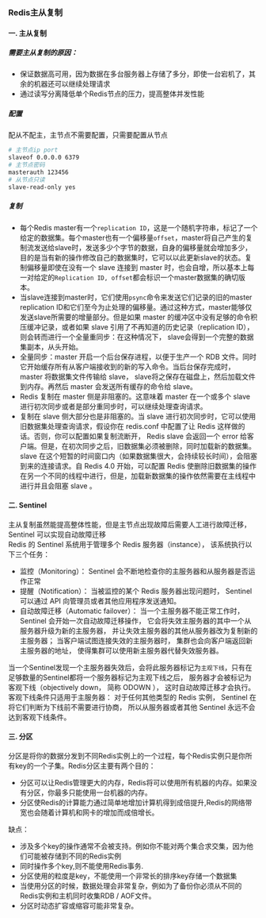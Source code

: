 ### Redis主从复制
#### 一. 主从复制
##### 需要主从复制的原因：
* 保证数据高可用，因为数据在多台服务器上存储了多分，即使一台宕机了，其余的机器还可以继续处理请求
* 通过读写分离降低单个Redis节点的压力，提高整体并发性能

##### 配置
配从不配主，主节点不需要配置，只需要配置从节点
```bash
# 主节点ip port
slaveof 0.0.0.0 6379
# 主节点密码
masterauth 123456
# 从节点只读
slave-read-only yes
```
##### 复制
* 每个Redis master有一个`replication ID`，这是一个随机字符串，标记了一个给定的数据集。每个master也有一个偏移量`offset`，master将自己产生的复制流发送给slave时，发送多少个字节的数据，自身的偏移量就会增加多少，目的是当有新的操作修改自己的数据集时，它可以以此更新slave的状态。复制偏移量即使在没有一个 slave 连接到 master 时，也会自增，所以基本上每一对给定的`Replication ID, offset`都会标识一个master数据集的确切版本。   
* 当slave连接到master时，它们使用`psync`命令来发送它们记录的旧的master replication ID和它们至今为止处理的偏移量。通过这种方式，master能够仅发送slave所需要的增量部分。但是如果 master 的缓冲区中没有足够的命令积压缓冲记录，或者如果 slave 引用了不再知道的历史记录（replication ID），则会转而进行一个全量重同步：在这种情况下， slave会得到一个完整的数据集副本，从头开始。    
* 全量同步：master 开启一个后台保存进程，以便于生产一个 RDB 文件。同时它开始缓存所有从客户端接收到的新的写入命令。当后台保存完成时， master 将数据集文件传输给 slave， slave将之保存在磁盘上，然后加载文件到内存。再然后 master 会发送所有缓存的命令给 slave。    
* Redis 复制在 master 侧是非阻塞的。这意味着 master 在一个或多个 slave 进行初次同步或者是部分重同步时，可以继续处理查询请求。
* 复制在 slave 侧大部分也是非阻塞的。当 slave 进行初次同步时，它可以使用旧数据集处理查询请求，假设你在 redis.conf 中配置了让 Redis 这样做的话。否则，你可以配置如果复制流断开， Redis slave 会返回一个 error 给客户端。但是，在初次同步之后，旧数据集必须被删除，同时加载新的数据集。 slave 在这个短暂的时间窗口内（如果数据集很大，会持续较长时间），会阻塞到来的连接请求。自 Redis 4.0 开始，可以配置 Redis 使删除旧数据集的操作在另一个不同的线程中进行，但是，加载新数据集的操作依然需要在主线程中进行并且会阻塞 slave 。

#### 二. Sentinel
主从复制虽然能提高整体性能，但是主节点出现故障后需要人工进行故障迁移，Sentinel 可以实现自动故障迁移    
Redis 的 Sentinel 系统用于管理多个 Redis 服务器（instance）， 该系统执行以下三个任务：
* 监控（Monitoring）： Sentinel 会不断地检查你的主服务器和从服务器是否运作正常
* 提醒（Notification）： 当被监控的某个 Redis 服务器出现问题时， Sentinel 可以通过 API 向管理员或者其他应用程序发送通知。
* 自动故障迁移（Automatic failover）： 当一个主服务器不能正常工作时， Sentinel 会开始一次自动故障迁移操作， 它会将失效主服务器的其中一个从服务器升级为新的主服务器， 并让失效主服务器的其他从服务器改为复制新的主服务器； 当客户端试图连接失效的主服务器时， 集群也会向客户端返回新主服务器的地址， 使得集群可以使用新主服务器代替失效服务器。 

当一个Sentinel发现一个主服务器失效后，会将此服务器标记为`主观下线`，只有在足够数量的Sentinel都将一个服务器标记为主观下线之后， 服务器才会被标记为客观下线（objectively down， 简称 ODOWN ）， 这时自动故障迁移才会执行。   
客观下线条件只适用于主服务器： 对于任何其他类型的 Redis 实例， Sentinel 在将它们判断为下线前不需要进行协商， 所以从服务器或者其他 Sentinel 永远不会达到客观下线条件。
#### 三. 分区
分区是将你的数据分发到不同Redis实例上的一个过程，每个Redis实例只是你所有key的一个子集。Redis分区主要有两个目的：
* 分区可以让Redis管理更大的内存，Redis将可以使用所有机器的内存。如果没有分区，你最多只能使用一台机器的内存。
* 分区使Redis的计算能力通过简单地增加计算机得到成倍提升,Redis的网络带宽也会随着计算机和网卡的增加而成倍增长。

缺点：
* 涉及多个key的操作通常不会被支持。例如你不能对两个集合求交集，因为他们可能被存储到不同的Redis实例
* 同时操作多个key,则不能使用Redis事务.
* 分区使用的粒度是key，不能使用一个非常长的排序key存储一个数据集
* 当使用分区的时候，数据处理会非常复杂，例如为了备份你必须从不同的Redis实例和主机同时收集RDB / AOF文件。
* 分区时动态扩容或缩容可能非常复杂。